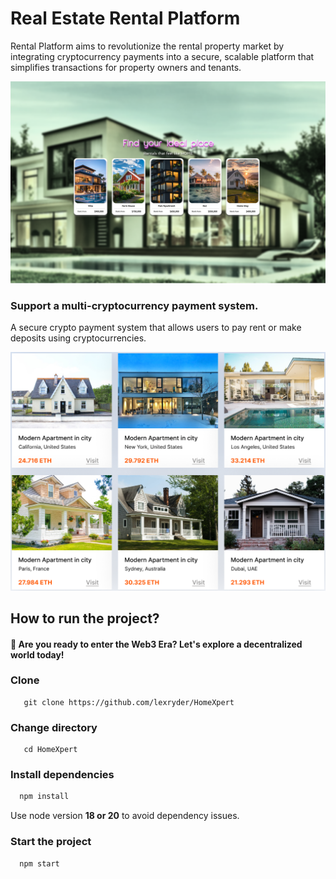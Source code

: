 # Real Estate Rental Platform 

Rental Platform aims to revolutionize the rental property market by integrating cryptocurrency payments into a secure, scalable platform that simplifies transactions for property owners and tenants.

![alt text](public/real-estate.png)

### Support a multi-cryptocurrency payment system.

A secure crypto payment system that allows users to pay rent or make deposits using cryptocurrencies.

![alt text](public/marketplace.png)

## How to run the project?

#### 🚀 Are you ready to enter the Web3 Era? Let's explore a decentralized world today!

### Clone

```
   git clone https://github.com/lexryder/HomeXpert
```
### Change directory

```
   cd HomeXpert
```

### Install dependencies

```bash
  npm install
```
Use node version **18 or 20** to avoid dependency issues.

### Start the project

```bash
  npm start
```

